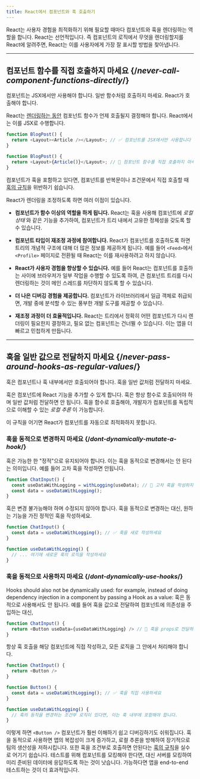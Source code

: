```yaml
---
title: React에서 컴포넌트와 훅 호출하기
---
```


<Intro>
React는 사용자 경험을 최적화하기 위해 필요할 때마다 컴포넌트와 훅을 렌더링하는 역할을 합니다. React는 선언적입니다. 즉 컴포넌트의 로직에서 무엇을 렌더링할지를 React에 알려주면, React는 이를 사용자에게 가장 잘 표시할 방법을 찾아냅니다.
</Intro>

<InlineToc />

---

## 컴포넌트 함수를 직접 호출하지 마세요 {/*never-call-component-functions-directly*/}
컴포넌트는 JSX에서만 사용해야 합니다. 일반 함수처럼 호출하지 마세요. React가 호출해야 합니다.

React는 [렌더링하는 동안](/reference/rules/components-and-hooks-must-be-pure#how-does-react-run-your-code) 컴포넌트 함수가 언제 호출될지 결정해야 합니다. React에서는 이를 JSX로 수행합니다.

```js {2}
function BlogPost() {
  return <Layout><Article /></Layout>; // ✅ 컴포넌트를 JSX에서만 사용합니다
}
```

```js {2}
function BlogPost() {
  return <Layout>{Article()}</Layout>; // 🔴 컴포넌트 함수를 직접 호출하지 마세요
}
```

컴포넌트가 훅을 포함하고 있다면, 컴포넌트를 반복문이나 조건문에서 직접 호출할 때 [훅의 규칙](/reference/rules/rules-of-hooks)을 위반하기 쉽습니다.

React가 렌더링을 조정하도록 하면 여러 이점이 있습니다.

* **컴포넌트가 함수 이상의 역할을 하게 됩니다.** React는 훅을 사용해 컴포넌트에 _로컬 상태_ 와 같은 기능을 추가하여, 컴포넌트가 트리 내에서 고유한 정체성을 갖도록 할 수 있습니다.

* **컴포넌트 타입이 재조정 과정에 참여합니다.** React가 컴포넌트를 호출하도록 하면 트리의 개념적 구조에 대해 더 많은 정보를 제공하게 됩니다. 예를 들어 `<Feed>`에서 `<Profile>` 페이지로 전환될 때 React는 이를 재사용하려고 하지 않습니다.

* **React가 사용자 경험을 향상할 수 있습니다.** 예를 들어 React는 컴포넌트를 호출하는 사이에 브라우저가 일부 작업을 수행할 수 있도록 하여, 큰 컴포넌트 트리를 다시 렌더링하는 것이 메인 스레드를 차단하지 않도록 할 수 있습니다.

* **더 나은 디버깅 경험을 제공합니다.** 컴포넌트가 라이브러리에서 일급 객체로 취급되면, 개발 중에 분석할 수 있는 풍부한 개발 도구를 제공할 수 있습니다.

* **재조정 과정이 더 효율적입니다.** React는 트리에서 정확히 어떤 컴포넌트가 다시 렌더링이 필요한지 결정하고, 필요 없는 컴포넌트는 건너뛸 수 있습니다. 이는 앱을 더 빠르고 민첩하게 만듭니다.

---

## 훅을 일반 값으로 전달하지 마세요 {/*never-pass-around-hooks-as-regular-values*/}

훅은 컴포넌트나 훅 내부에서만 호출되어야 합니다. 훅을 일반 값처럼 전달하지 마세요.

훅은 컴포넌트에 React 기능을 추가할 수 있게 합니다. 훅은 항상 함수로 호출되어야 하며 일반 값처럼 전달하면 안 됩니다. 훅을 함수로 호출해야, 개발자가 컴포넌트를 독립적으로 이해할 수 있는 _로컬 추론_ 이 가능합니다. 

이 규칙을 어기면 React가 컴포넌트를 자동으로 최적화하지 못합니다.

### 훅을 동적으로 변경하지 마세요 {/*dont-dynamically-mutate-a-hook*/}

훅은 가능한 한 "정적"으로 유지되어야 합니다. 이는 훅을 동적으로 변경해서는 안 된다는 의미입니다. 예를 들어 고차 훅을 작성하면 안됩니다.

```js {2}
function ChatInput() {
  const useDataWithLogging = withLogging(useData); // 🔴 고차 훅을 작성하지 마세요
  const data = useDataWithLogging();
}
```

훅은 변경 불가능해야 하며 수정되지 않아야 합니다. 훅을 동적으로 변경하는 대신, 원하는 기능을 가진 정적인 훅을 작성하세요.

```js {2,6}
function ChatInput() {
  const data = useDataWithLogging(); // ✅ 훅을 새로 작성하세요
}

function useDataWithLogging() {
  // ... 여기에 새로운 훅의 로직을 작성하세요
}
```

### 훅을 동적으로 사용하지 마세요 {/*dont-dynamically-use-hooks*/}

Hooks should also not be dynamically used: for example, instead of doing dependency injection in a component by passing a Hook as a value:
훅은 동적으로 사용해서도 안 됩니다. 예를 들어 훅을 값으로 전달하여 컴포넌트에 의존성을 주입하는 대신,

```js {2}
function ChatInput() {
  return <Button useData={useDataWithLogging} /> // 🔴 훅을 props로 전달하지 마세요
}
```

항상 훅 호출을 해당 컴포넌트에 직접 작성하고, 모든 로직을 그 안에서 처리해야 합니다.

```js {6}
function ChatInput() {
  return <Button />
}

function Button() {
  const data = useDataWithLogging(); // ✅ 훅을 직접 사용하세요
}

function useDataWithLogging() {
  // 훅의 동작을 변경하는 조건부 로직이 있다면, 이는 훅 내부에 포함해야 합니다.
}
```

이렇게 하면 `<Button />` 컴포넌트가 훨씬 이해하기 쉽고 디버깅하기도 쉬워집니다. 훅을 동적으로 사용하면 앱의 복잡성이 크게 증가하고, 로컬 추론을 방해하여 장기적으로 팀의 생산성을 저하시킵니다. 또한 훅을 조건부로 호출하면 안된다는 [훅의 규칙](/reference/rules/rules-of-hooks)을 실수로 어기기 쉽습니다. 테스트를 위해 컴포넌트를 모킹해야 한다면, 대신 서버를 모킹하여 미리 준비된 데이터에 응답하도록 하는 것이 낫습니다. 가능하다면 앱을 end-to-end 테스트하는 것이 더 효과적입니다.